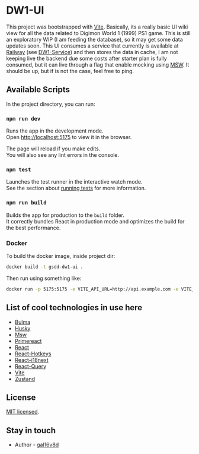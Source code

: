 # DW1-UI

This project was bootstrapped with [Vite](https://vitejs.dev/).
Basically, its a really basic UI wiki view for all the data related to Digimon World 1 (1999) PS1 game.
This is still an exploratory WIP (I am feeding the database), so it may get some data updates soon.
This UI consumes a service that currently is available at [Railway](https://railway.app/) (see [DW1-Service](https://github.com/gal16v8d/dw1-svc)) and then stores the data in cache, I am not keeping live the backend due some costs after starter plan is fully consumed, but it can live through a flag that enable mocking using [MSW](https://mswjs.io/). It should be up, but if is not the case, feel free to ping.

## Available Scripts

In the project directory, you can run:

### `npm run dev`

Runs the app in the development mode.\
Open [http://localhost:5175](http://localhost:5175) to view it in the browser.

The page will reload if you make edits.\
You will also see any lint errors in the console.

### `npm test`

Launches the test runner in the interactive watch mode.\
See the section about [running tests](https://facebook.github.io/create-react-app/docs/running-tests) for more information.

### `npm run build`

Builds the app for production to the `build` folder.\
It correctly bundles React in production mode and optimizes the build for the best performance.

### Docker

To build the docker image, inside project dir:

```bash
docker build -t gsdd-dw1-ui .
```

Then run using something like:

```bash
docker run -p 5175:5175 -e VITE_API_URL=http://api.example.com -e VITE_APP_VERSION=0.0.1 -e VITE_ENABLE_CRUD=false -e VITE_ENABLE_MOCKS=true gsdd-dw1-ui
```

## List of cool technologies in use here

- [Bulma](https://bulma.io/)
- [Husky](https://typicode.github.io/husky/#/)
- [Msw](https://mswjs.io/)
- [Primereact](https://primereact.org/)
- [React](https://reactjs.org/)
- [React-Hotkeys](https://react-hotkeys-hook.vercel.app/)
- [React-i18next](https://react.i18next.com/)
- [React-Query](https://tanstack.com/query/v4/docs/react/adapters/react-query)
- [Vite](https://vitejs.dev/)
- [Zustand](https://docs.pmnd.rs/zustand/recipes/recipes)

## License

[MIT licensed](LICENSE).

## Stay in touch

- Author - [gal16v8d](https://github.com/gal16v8d)
